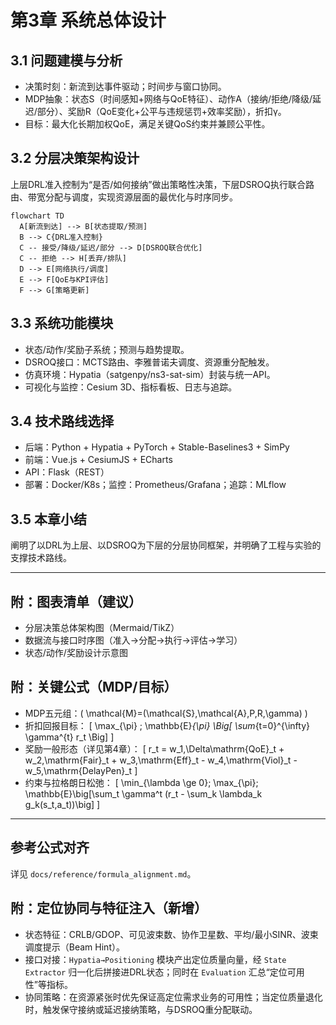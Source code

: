 # 第3章 系统总体设计

## 3.1 问题建模与分析

- 决策时刻：新流到达事件驱动；时间步与窗口协同。
- MDP抽象：状态S（时间感知+网络与QoE特征）、动作A（接纳/拒绝/降级/延迟/部分）、奖励R（QoE变化+公平与违规惩罚+效率奖励），折扣γ。
- 目标：最大化长期加权QoE，满足关键QoS约束并兼顾公平性。

## 3.2 分层决策架构设计

上层DRL准入控制为“是否/如何接纳”做出策略性决策，下层DSROQ执行联合路由、带宽分配与调度，实现资源层面的最优化与时序同步。

```mermaid
flowchart TD
  A[新流到达] --> B[状态提取/预测]
  B --> C{DRL准入控制}
  C -- 接受/降级/延迟/部分 --> D[DSROQ联合优化]
  C -- 拒绝 --> H[丢弃/排队]
  D --> E[网络执行/调度]
  E --> F[QoE与KPI评估]
  F --> G[策略更新]
```

## 3.3 系统功能模块

- 状态/动作/奖励子系统；预测与趋势提取。
- DSROQ接口：MCTS路由、李雅普诺夫调度、资源重分配触发。
- 仿真环境：Hypatia（satgenpy/ns3-sat-sim）封装与统一API。
- 可视化与监控：Cesium 3D、指标看板、日志与追踪。

## 3.4 技术路线选择

- 后端：Python + Hypatia + PyTorch + Stable-Baselines3 + SimPy
- 前端：Vue.js + CesiumJS + ECharts
- API：Flask（REST）
- 部署：Docker/K8s；监控：Prometheus/Grafana；追踪：MLflow

## 3.5 本章小结

阐明了以DRL为上层、以DSROQ为下层的分层协同框架，并明确了工程与实验的支撑技术路线。

---

## 附：图表清单（建议）
- 分层决策总体架构图（Mermaid/TikZ）
- 数据流与接口时序图（准入→分配→执行→评估→学习）
- 状态/动作/奖励设计示意图

## 附：关键公式（MDP/目标）
- MDP五元组：\( \mathcal{M}=(\mathcal{S},\mathcal{A},P,R,\gamma) \)
- 折扣回报目标：
\[ \max_{\pi} \; \mathbb{E}_{\pi} \Big[ \sum_{t=0}^{\infty} \gamma^{t} r_t \Big] \]
- 奖励一般形态（详见第4章）：
\[ r_t = w_1\,\Delta\mathrm{QoE}_t + w_2\,\mathrm{Fair}_t + w_3\,\mathrm{Eff}_t - w_4\,\mathrm{Viol}_t - w_5\,\mathrm{DelayPen}_t \]
- 约束与拉格朗日松弛：
\[ \min_{\lambda \ge 0}\; \max_{\pi}\; \mathbb{E}\big[\sum_t \gamma^t (r_t - \sum_k \lambda_k g_k(s_t,a_t))\big] \]

---

## 参考公式对齐
详见 `docs/reference/formula_alignment.md`。

## 附：定位协同与特征注入（新增）
- 状态特征：CRLB/GDOP、可见波束数、协作卫星数、平均/最小SINR、波束调度提示（Beam Hint）。
- 接口对接：`Hypatia→Positioning` 模块产出定位质量向量，经 `State Extractor` 归一化后拼接进DRL状态；同时在 `Evaluation` 汇总“定位可用性”等指标。
- 协同策略：在资源紧张时优先保证高定位需求业务的可用性；当定位质量退化时，触发保守接纳或延迟接纳策略，与DSROQ重分配联动。
